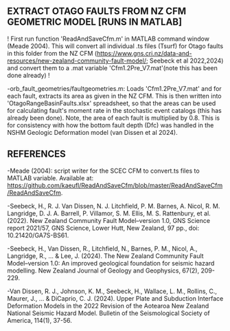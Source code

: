 ## EXTRACT OTAGO FAULTS FROM NZ CFM GEOMETRIC MODEL [RUNS IN MATLAB]

! First run function 'ReadAndSaveCfm.m' in MATLAB command window (Meade 2004). This will convert all individual .ts files  (Tsurf) for Otago faults in this folder from the NZ CFM (https://www.gns.cri.nz/data-and-resources/new-zealand-community-fault-model/; Seebeck et al 2022,2024) and convert them to a .mat variable 'Cfm1.2Pre_V7.mat'(note this has been done already) !

-orb_fault_geometries/faultgeometries.m: Loads 'Cfm1.2Pre_V7.mat' and for each fault, extracts its area as given in the NZ CFM. This is then written into 'OtagoRangeBasinFaults.xlsx' spreadsheet, so that the areas can be used for calculating fault's moment rate in the stochastic event catalogs (this has already been done). Note, the area of each fault is multiplied by 0.8. This is for consistency with how the bottom fault depth (Dfc) was handled in the NSHM Geologic Deformation model (van Dissen et al 2024).

## REFERENCES

-Meade (2004): script writer for the SCEC CFM to convert.ts files to MATLAB variable. Available at: https://github.com/kaeufl/ReadAndSaveCfm/blob/master/ReadAndSaveCfm/ReadAndSaveCfm.

-Seebeck, H., R. J. Van Dissen, N. J. Litchfield, P. M. Barnes, A. Nicol, R. M. Langridge, D. J. A. Barrell, P. Villamor, S. M. Ellis, M. S. Rattenbury, et al. (2022). New Zealand Community Fault Model–version 1.0, GNS Science report 2021/57, GNS Science, Lower Hutt, New Zealand, 97 pp., doi: 10.21420/GA7S-BS61.

-Seebeck, H., Van Dissen, R., Litchfield, N., Barnes, P. M., Nicol, A., Langridge, R., ... & Lee, J. (2024). The New Zealand Community Fault Model–version 1.0: An improved geological foundation for seismic hazard modelling. New Zealand Journal of Geology and Geophysics, 67(2), 209-229.

-Van Dissen, R. J., Johnson, K. M., Seebeck, H., Wallace, L. M., Rollins, C., Maurer, J., ... & DiCaprio, C. J. (2024). Upper Plate and Subduction Interface Deformation Models in the 2022 Revision of the Aotearoa New Zealand National Seismic Hazard Model. Bulletin of the Seismological Society of America, 114(1), 37-56.
